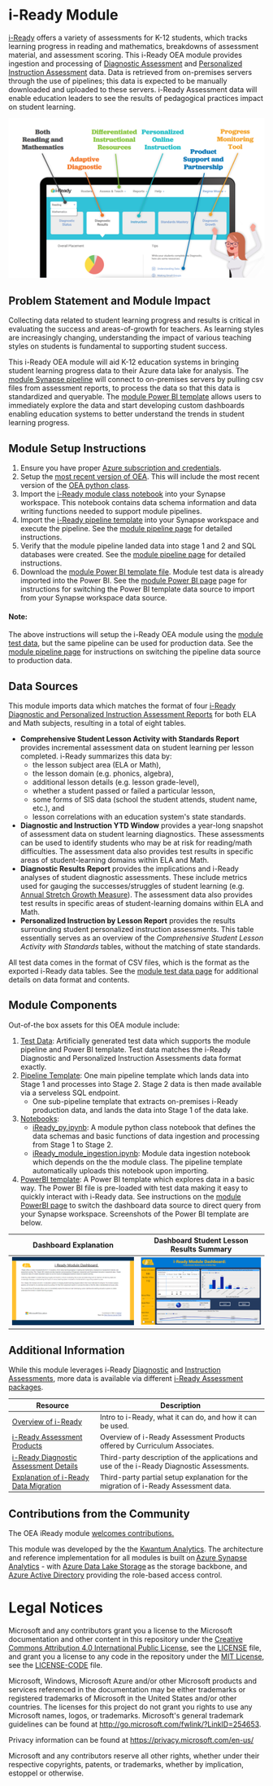 # i-Ready Module

[i-Ready](https://www.curriculumassociates.com/programs/i-ready-assessment) offers a variety of assessments for K-12 students, which tracks learning progress in reading and mathematics, breakdowns of assessment material, and assessment scoring. This i-Ready OEA module provides ingestion and processing of [Diagnostic Assessment](https://www.curriculumassociates.com/programs/i-ready-assessment/diagnostic) and [Personalized Instruction Assessment](https://www.curriculumassociates.com/programs/i-ready-learning/personalized-instruction) data. Data is retrieved from on-premises servers through the use of pipelines; this data is expected to be manually downloaded and uploaded to these servers. i-Ready Assessment data will enable education leaders to see the results of pedagogical practices impact on student learning. 

![alt text](https://github.com/cstohlmann/oea-iready-module/blob/main/docs/images/iReady%20landing%20readme%20picture.png)

## Problem Statement and Module Impact

Collecting data related to student learning progress and results is critical in evaluating the success and areas-of-growth for teachers. As learning styles are increasingly changing, understanding the impact of various teaching styles on students is fundamental to supporting student success.

This i-Ready OEA module will aid K-12 education systems in bringing student learning progress data to their Azure data lake for analysis. The [module Synapse pipeline](https://github.com/microsoft/OpenEduAnalytics/tree/main/modules/Digital_Learning_Apps_and_Platforms/iReady/pipeline) will connect to on-premises servers by pulling csv files from assessment reports, to process the data so that this data is standardized and queryable. The [module Power BI template](https://github.com/microsoft/OpenEduAnalytics/tree/main/modules/Digital_Learning_Apps_and_Platforms/iReady/powerbi) allows users to immediately explore the data and start developing custom dashboards enabling education systems to better understand the trends in student learning progress. 

## Module Setup Instructions

1. Ensure you have proper [Azure subscription and credentials](https://github.com/microsoft/OpenEduAnalytics#what-you-need).
2. Setup the [most recent version of OEA](https://github.com/microsoft/OpenEduAnalytics#setup). This will include the most recent version of the [OEA python class](https://github.com/microsoft/OpenEduAnalytics/blob/main/framework/notebook/OEA_py.ipynb).
3. Import the [i-Ready module class notebook](https://github.com/microsoft/OpenEduAnalytics/blob/main/modules/Digital_Learning_Apps_and_Platforms/iReady/notebook/iReady_py.ipynb) into your Synapse workspace. This notebook contains data schema information and data writing functions needed to support module pipelines. 
4. Import the [i-Ready pipeline template](https://github.com/microsoft/OpenEduAnalytics/tree/main/modules/Digital_Learning_Apps_and_Platforms/iReady/pipeline) into your Synapse workspace and execute the pipeline. See the [module pipeline page](https://github.com/microsoft/OpenEduAnalytics/tree/main/modules/Digital_Learning_Apps_and_Platforms/iReady/pipeline) for detailed instructions.
5. Verify that the module pipeline landed data into stage 1 and 2 and SQL databases were created. See the [module pipeline page](https://github.com/microsoft/OpenEduAnalytics/tree/main/modules/Digital_Learning_Apps_and_Platforms/iReady/pipeline) for detailed instructions.
6. Download the [module Power BI template file](https://github.com/microsoft/OpenEduAnalytics/tree/main/modules/Digital_Learning_Apps_and_Platforms/iReady/powerbi). Module test data is already imported into the Power BI. See the [module Power BI page](https://github.com/microsoft/OpenEduAnalytics/tree/main/modules/Digital_Learning_Apps_and_Platforms/iReady/powerbi) page for instructions for switching the Power BI template data source to import from your Synapse workspace data source.

#### Note: 
The above instructions will setup the i-Ready OEA module using the [module test data](https://github.com/microsoft/OpenEduAnalytics/tree/main/modules/Digital_Learning_Apps_and_Platforms/iReady/test_data), but the same pipeline can be used for production data. See the [module pipeline page](https://github.com/microsoft/OpenEduAnalytics/tree/main/modules/Digital_Learning_Apps_and_Platforms/iReady/pipeline) for instructions on switching the pipeline data source to production data.

## Data Sources

This module imports data which matches the format of four [i-Ready Diagnostic and Personalized Instruction Assessment Reports](https://www.curriculumassociates.com/programs/i-ready-assessment) for both ELA and Math subjects, resulting in a total of eight tables.
- <strong>Comprehensive Student Lesson Activity with Standards Report</strong> provides incremental assessment data on student learning per lesson completed. i-Ready summarizes this data by:
    - the lesson subject area (ELA or Math), 
    - the lesson domain (e.g. phonics, algebra), 
    - additional lesson details (e.g. lesson grade-level), 
    - whether a student passed or failed a particular lesson, 
    - some forms of SIS data (school the student attends, student name, etc.), and
    - lesson correlations with an education system's state standards.
- <strong>Diagnostic and Instruction YTD Window</strong> provides a year-long snapshot of assessment data on student learning diagnostics. These assessments can be used to identify students who may be at risk for reading/math difficulties. The assessment data also provides test results in specific areas of student-learning domains within ELA and Math. 
- <strong>Diagnostic Results Report</strong> provides the implications and i-Ready analyses of student diagnostic assessments. These include metrics used for gauging the successes/struggles of student learning (e.g. [Annual Stretch Growth Measure](https://www.curriculumassociates.com/access-and-equity/providing-a-path-to-proficiency-for-every-student)). The assessment data also provides test results in specific areas of student-learning domains within ELA and Math. 
- <strong>Personalized Instruction by Lesson Report</strong> provides the results surrounding student personalized instruction assessments. This table essentially serves as an overview of the <em>Comprehensive Student Lesson Activity with Standards</em> tables, without the matching of state standards.

All test data comes in the format of CSV files, which is the format as the exported i-Ready data tables. See the [module test data page](https://github.com/microsoft/OpenEduAnalytics/tree/main/modules/Digital_Learning_Apps_and_Platforms/iReady/test_data) for additional details on data format and contents.

## Module Components

Out-of-the box assets for this OEA module include: 
1. [Test Data](https://github.com/microsoft/OpenEduAnalytics/tree/main/modules/Digital_Learning_Apps_and_Platforms/iReady/test_data): Artificially generated test data which supports the module pipeline and Power BI template. Test data matches the i-Ready Diagnostic and Personalized Instruction Assessments data format exactly.
2. [Pipeline Template](https://github.com/microsoft/OpenEduAnalytics/tree/main/modules/Digital_Learning_Apps_and_Platforms/iReady/pipeline): One main pipeline template which lands data into Stage 1 and processes into Stage 2. Stage 2 data is then made available via a serveless SQL endpoint.
    - One sub-pipeline template that extracts on-premises i-Ready production data, and lands the data into Stage 1 of the data lake.
3. [Notebooks](https://github.com/microsoft/OpenEduAnalytics/tree/main/modules/Digital_Learning_Apps_and_Platforms/iReady/notebook): 
    - [iReady_py.ipynb](https://github.com/microsoft/OpenEduAnalytics/blob/main/modules/Digital_Learning_Apps_and_Platforms/iReady/notebook/iReady_py.ipynb): A module python class notebook that defines the data schemas and basic functions of data ingestion and processing from Stage 1 to Stage 2.
    - [iReady_module_ingestion.ipynb](https://github.com/microsoft/OpenEduAnalytics/blob/main/modules/Digital_Learning_Apps_and_Platforms/iReady/notebook/iReady_module_ingestion.ipynb): Module data ingestion notebook which depends on the the module class. The pipeline template automatically uploads this notebook upon importing. 
4. [PowerBI template](https://github.com/microsoft/OpenEduAnalytics/tree/main/modules/Digital_Learning_Apps_and_Platforms/iReady/powerbi): A Power BI template which explores data in a basic way. The Power BI file is pre-loaded with test data making it easy to quickly interact with i-Ready data. See instructions on the [module PowerBI page](https://github.com/microsoft/OpenEduAnalytics/tree/main/modules/Digital_Learning_Apps_and_Platforms/iReady/powerbi) to switch the dashboard data source to direct query from your Synapse workspace. Screenshots of the Power BI template are below.

Dashboard Explanation  | Dashboard Student Lesson Results Summary
:-------------------------:|:-------------------------:
![](https://github.com/cstohlmann/oea-iready-module/blob/main/docs/images/iReady%20Module%20Dashboard%20Explanation.png) |  ![](https://github.com/cstohlmann/oea-iready-module/blob/main/docs/images/iReady%20Module%20Dashboard%20p1.png)  

## Additional Information

While this module leverages i-Ready [Diagnostic](https://www.curriculumassociates.com/programs/i-ready-assessment/diagnostic) and [Instruction Assessments](https://www.curriculumassociates.com/programs/i-ready-learning/personalized-instruction), more data is available via different [i-Ready Assessment packages](https://www.curriculumassociates.com/programs/i-ready-assessment).

| Resource | Description |
| --- | --- |
| [Overview of i-Ready](https://www.curriculumassociates.com/) | Intro to i-Ready, what it can do, and how it can be used. |
| [i-Ready Assessment Products](https://www.curriculumassociates.com/programs/i-ready-assessment) | Overview of i-Ready Assessment Products offered by Curriculum Associates. |
| [i-Ready Diagnostic Assessment Details](https://www.cde.state.co.us/uip/i-ready-assessment-description) | Third-party description of the applications and use of the i-Ready Diagnostic Assessments. |
| [Explanation of i-Ready Data Migration](https://support.schooldata.net/hc/en-us/articles/230874107-i-Ready-Extract-Procedure-for-Manual-Upload) | Third-party partial setup explanation for the migration of i-Ready Assessment data. |


## Contributions from the Community

The OEA iReady module [welcomes contributions.](https://github.com/microsoft/OpenEduAnalytics/blob/main/CONTRIBUTING.md) 

This module was developed by the the [Kwantum Analytics](https://www.kwantumedu.com/). The architecture and reference implementation for all modules is built on [Azure Synapse Analytics](https://azure.microsoft.com/en-us/services/synapse-analytics/) - with [Azure Data Lake Storage](https://docs.microsoft.com/en-us/azure/storage/blobs/data-lake-storage-introduction) as the storage backbone, and [Azure Active Directory](https://azure.microsoft.com/en-us/services/active-directory/) providing the role-based access control.

# Legal Notices

Microsoft and any contributors grant you a license to the Microsoft documentation and other content
in this repository under the [Creative Commons Attribution 4.0 International Public License](https://creativecommons.org/licenses/by/4.0/legalcode),
see the [LICENSE](LICENSE) file, and grant you a license to any code in the repository under the [MIT License](https://opensource.org/licenses/MIT), see the
[LICENSE-CODE](LICENSE-CODE) file.

Microsoft, Windows, Microsoft Azure and/or other Microsoft products and services referenced in the documentation
may be either trademarks or registered trademarks of Microsoft in the United States and/or other countries.
The licenses for this project do not grant you rights to use any Microsoft names, logos, or trademarks.
Microsoft's general trademark guidelines can be found at http://go.microsoft.com/fwlink/?LinkID=254653.

Privacy information can be found at https://privacy.microsoft.com/en-us/

Microsoft and any contributors reserve all other rights, whether under their respective copyrights, patents,
or trademarks, whether by implication, estoppel or otherwise.
